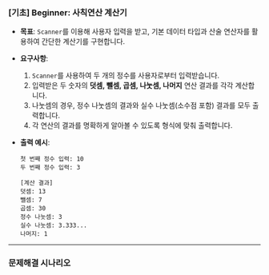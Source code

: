
### **[기초] Beginner: 사칙연산 계산기**

-   **목표**: `Scanner`를 이용해 사용자 입력을 받고, 기본 데이터 타입과 산술 연산자를 활용하여 간단한 계산기를 구현합니다.
-   **요구사항**:
    1.  `Scanner`를 사용하여 두 개의 정수를 사용자로부터 입력받습니다.
    2.  입력받은 두 숫자의 **덧셈, 뺄셈, 곱셈, 나눗셈, 나머지** 연산 결과를 각각 계산합니다.
    3.  나눗셈의 경우, 정수 나눗셈의 결과와 실수 나눗셈(소수점 포함) 결과를 모두 출력합니다.
    4.  각 연산의 결과를 명확하게 알아볼 수 있도록 형식에 맞춰 출력합니다.

-   **출력 예시**:
    ```
    첫 번째 정수 입력: 10
    두 번째 정수 입력: 3
    
    [계산 결과]
    덧셈: 13
    뺄셈: 7
    곱셈: 30
    정수 나눗셈: 3
    실수 나눗셈: 3.333...
    나머지: 1
    ```

---

### 문제해결 시나리오
